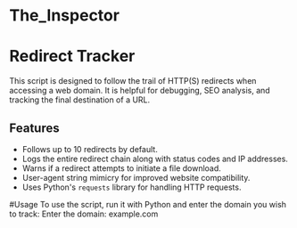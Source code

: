 # The_Inspector

# Redirect Tracker

This script is designed to follow the trail of HTTP(S) redirects when accessing a web domain. It is helpful for debugging, SEO analysis, and tracking the final destination of a URL.

## Features

- Follows up to 10 redirects by default.
- Logs the entire redirect chain along with status codes and IP addresses.
- Warns if a redirect attempts to initiate a file download.
- User-agent string mimicry for improved website compatibility.
- Uses Python's `requests` library for handling HTTP requests.


#Usage
To use the script, run it with Python and enter the domain you wish to track:
Enter the domain: example.com






